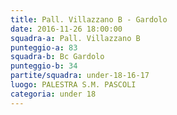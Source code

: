 ```yaml
---
title: Pall. Villazzano B - Gardolo
date: 2016-11-26 18:00:00
squadra-a: Pall. Villazzano B
punteggio-a: 83
squadra-b: Bc Gardolo
punteggio-b: 34
partite/squadra: under-18-16-17
luogo: PALESTRA S.M. PASCOLI
categoria: under 18
---
```

